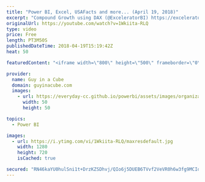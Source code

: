 ```yaml
---
title: "Power BI, Excel, USAFacts and more... (April 19, 2018)"
excerpt: "Compound Growth using DAX (@ExceleratorBI) https://exceleratorbi.com.au/compound-growth-using-dax/  Power BI and Excel; More than just an Integration (@Rad_Reza) http://radacad.com/power-bi-and-excel-more-than-just-an-integration  Drill Down & Up in Power BI Mobile apps https://powerbi.microsoft.com/en-us/blog/drill-down-up-in-power-bi-mobile-apps/"
originalUrl: https://youtube.com/watch?v=1Wkiita-RLQ
type: video
price: Free
length: PT3M50S
publishedDateTime: 2018-04-19T15:19:42Z
heat: 50

featuredContent: "<iframe width=\"800\" height=\"500\" frameborder=\"0\" src=\"https://www.youtube.com/embed/1Wkiita-RLQ\" allow=\"accelerometer; autoplay; encrypted-media; gyroscope; picture-in-picture\" allowfullscreen></iframe>"

provider:
  name: Guy in a Cube
  domain: guyinacube.com
  images:
    - url: https://everyday-cc.github.io/powerbi/assets/images/organizations/guyinacube.com-50x50.jpg
      width: 50
      height: 50

topics:
  - Power BI

images:
  - url: https://i.ytimg.com/vi/1Wkiita-RLQ/maxresdefault.jpg
    width: 1280
    height: 720
    isCached: true

secured: "RN46kaYU0hulSni1t+DrzKZSDhvj/QIo6j5DUEB6TVvf2VeVR0h6w3fg9MCIdfyquPxRTjynT9yX8QbEwqeI4VluYN9vet56hr0s5RYs0i8rpnN7MRgbz/4W/9IsEaH1jwEsLQRtusEuCO9cj3FCcv0VC1YSNiscyJ8WPicdHv0jV45DmW9v9wQwlONARY0wRIh8T8/6dKhUkIirUiWlof/OHSWO0jfbLooOvrqgbjwMcQxBSw/jEhWP854gQMX0mw1LUlgetpMGcnDoslN32McEtNZguNzNK0jdKqz+yzty5m9TwY1ob1XgeJHp7sNrJL4Hsc2lwkgJazoDLfdDT6Ii+PnRtUG8HSJNTa2IsrePY+Eu+ev3fGG+t5GQoM5FHFT+BKGXnHwnSSCLIPJVNw1nOJRiXZWn+WhVMs1JWzo=;s2RcAq3Foa70DYIJjVVnxA=="
---
```


